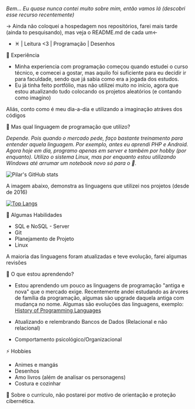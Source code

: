 _Bem... Eu quase nunca contei muito sobre mim, então vamos lá (descobri esse recurso recentemente)_

-> Ainda não coloquei a hospedagem nos repositórios, farei mais tarde (ainda to pesquisando), mas veja o README.md de cada um<-

- ♓ | Leitura <3 | Programação | Desenhos

💬 Experiência

- Minha experiencia com programação começou quando estudei o curso técnico, e comecei a gostar, mas aquilo foi suficiente para eu decidir ir para faculdade, sendo que já sabia como era a jogada dos estudos.
- Eu já tinha feito portfólio, mas não utilizei muito no início, agora que estou atualizando tudo colocando os projetos aleatórios (e contando como imagino)

Aliás, conto como é meu dia-a-dia e utilizando a imaginação atráves dos códigos

🔭 Mas qual linguagem de programação que utilizo? 

_Depende. Pois quando o mercado pede, faço bastante treinamento para entender aquela linguagem. Por exemplo, antes eu aprendi PHP e Android. Agora hoje em dia, programo apenas em server e também por hobby (por enquanto). Utilizo o sistema Linux, mas por enquanto estou utilizando Windows até arrumar um notebook novo só para o 🐧._

![Pilar's GitHub stats](https://github-readme-stats.vercel.app/api?username=hsowl-glitch&show_icons=true&theme=dracula&hide=contribs,prs)

A imagem abaixo, demonstra as linguagens que utilizei nos projetos (desde de 2016)

[![Top Langs](https://github-readme-stats.vercel.app/api/top-langs/?username=hsowl-glitch&layout=compact&theme=dracula)](https://github.com/hsowl-glitch/github-readme-stats)

  🐧 Algumas Habilidades

  - SQL e NoSQL - Server
  - Git
  - Planejamento de Projeto
  - Linux
  
A maioria das linguagens foram atualizadas e teve evolução, farei algumas revisões

🌱 O que estou aprendendo?

- Estou aprendendo um pouco as linguagens de programação "antiga e nova" que o mercado exige. Recentemente andei estudando as árvores de família da programação, algumas são upgrade daquela antiga com mudança no nome. Algumas são evoluções das linguagens, exemplo: <a href="https://devskiller.com/history-of-programming-languages/">History of Programming Languages</a>

- Atualizando e relembrando Bancos de Dados (Relacional e não relacional)
- Comportamento psicológico/Organizacional

⚡ Hobbies

- Animes e mangás
- Desenhos
- Amo livros (além de analisar os personagens)
- Costura e cozinhar

📎 Sobre o currículo, não postarei por motivo de orientação e proteção cibernética.

<!--😄 Como surgiu esse nome?

Hasnma: junção de Hashira com Kolunma (Desenho com Charge)
Glitch: Na verdade nem me lembro por qual motivo dessa palavra. Mas talvez seja por causa de memórias. Algumas vezes quando sonho, aparece algo como estática de TV (mas isso é raro, não acontece toda hora)-->

<!--**hasnma-glitch/hasnma-glitch** is a ✨ _special_ ✨ repository because its `README.md` (this file) appears on your GitHub profile.

Here are some ideas to get you started:

- 🔭 I’m currently working on ...
- 🌱 I’m currently learning ...
- 👯 I’m looking to collaborate on ...
- 🤔 I’m looking for help with ...
- 💬 Ask me about ...
- 📫 How to reach me: ...
- 😄 Pronouns: ...
- ⚡ Fun fact: ...
-->
